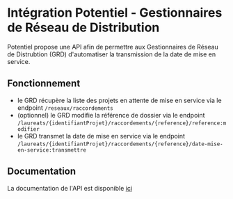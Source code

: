 # Intégration Potentiel - Gestionnaires de Réseau de Distribution

Potentiel propose une API afin de permettre aux Gestionnaires de Réseau de Distrubtion (GRD) d'automatiser la transmission de la date de mise en service.

## Fonctionnement

- le GRD récupère la liste des projets en attente de mise en service via le endpoint `/reseaux/raccordements`
- (optionnel) le GRD modifie la référence de dossier via le endpoint `/laureats/{identifiantProjet}/raccordements/{reference}/reference:modifier`
- le GRD transmet la date de mise en service via le endpoint `/laureats/{identifiantProjet}/raccordements/{reference}/date-mise-en-service:transmettre`

## Documentation

La documentation de l'API est disponible [ici](https://potentiel.beta.gouv.fr/api/doc#operations-tag-Raccordement)
